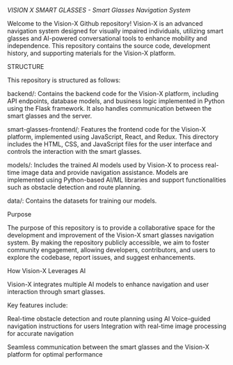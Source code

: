 *VISION X SMART GLASSES - Smart Glasses Navigation System*

Welcome to the Vision-X Github repository! Vision-X is an advanced navigation system designed for visually impaired individuals, utilizing smart glasses and AI-powered conversational tools to enhance mobility and independence. This repository contains the source code, development history, and supporting materials for the Vision-X platform.

STRUCTURE

This repository is structured as follows:

backend/: Contains the backend code for the Vision-X platform, including API endpoints, database models, and business logic implemented in Python using the Flask framework. It also handles communication between the smart glasses and the server.

smart-glasses-frontend/: Features the frontend code for the Vision-X platform, implemented using JavaScript, React, and Redux. This directory includes the HTML, CSS, and JavaScript files for the user interface and controls the interaction with the smart glasses.

models/: Includes the trained AI models used by Vision-X to process real-time image data and provide navigation assistance. Models are implemented using Python-based AI/ML libraries and support functionalities such as obstacle detection and route planning.

data/: Contains the datasets for training our models.

Purpose

The purpose of this repository is to provide a collaborative space for the development and improvement of the Vision-X smart glasses navigation system. By making the repository publicly accessible, we aim to foster community engagement, allowing developers, contributors, and users to explore the codebase, report issues, and suggest enhancements.

How Vision-X Leverages AI

Vision-X integrates multiple AI models to enhance navigation and user interaction through smart glasses.

Key features include:

Real-time obstacle detection and route planning using AI
Voice-guided navigation instructions for users
Integration with real-time image processing for accurate navigation

Seamless communication between the smart glasses and the Vision-X platform for optimal performance

